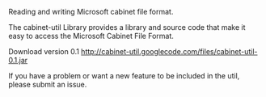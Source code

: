 Reading and writing Microsoft cabinet file format.

The cabinet-util Library provides a library and source code that make it easy to access the Microsoft Cabinet File Format.

Download version 0.1 http://cabinet-util.googlecode.com/files/cabinet-util-0.1.jar

If you have a problem or want a new feature to be included in the util, please submit an issue.
